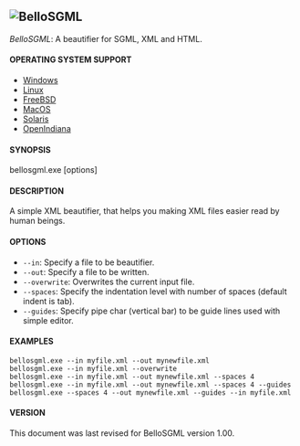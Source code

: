 ![BelloSGML](https://rawgit.com/FreeSource/BelloSGML/master/test/bellosgml.svg)
---------
_BelloSGML_: A beautifier for SGML, XML and HTML.

#### OPERATING SYSTEM SUPPORT

- [Windows](https://github.com/FreeSource/BelloSGML/blob/master/build/windows/bin/bellosgml.exe?raw=true)
- [Linux](https://github.com/FreeSource/BelloSGML/blob/master/build/linux/bin/bellosgml.exe?raw=true)
- [FreeBSD](https://github.com/FreeSource/BelloSGML/blob/master/build/freebsd/bin/bellosgml.exe?raw=true)
- [MacOS](https://github.com/FreeSource/BelloSGML/blob/master/build/macos/bin/bellosgml.exe?raw=true)
- [Solaris](https://github.com/FreeSource/BelloSGML/blob/master/build/solaris/bin/bellosgml.exe?raw=true)
- [OpenIndiana](https://github.com/FreeSource/BelloSGML/blob/master/build/openindiana/bin/bellosgml.exe?raw=true)

#### SYNOPSIS
bellosgml.exe [options]

#### DESCRIPTION
A simple XML beautifier, that helps you making XML files easier read by human beings.

#### OPTIONS

- ``--in``: Specify a file to be beautifier.
- ``--out``: Specify a file to be written.
- ``--overwrite``: Overwrites the current input file.
- ``--spaces``: Specify the indentation level with number of spaces (default indent is tab).
- ``--guides``: Specify pipe char (vertical bar) to be guide lines used with simple editor.

#### EXAMPLES

````
bellosgml.exe --in myfile.xml --out mynewfile.xml
bellosgml.exe --in myfile.xml --overwrite
bellosgml.exe --in myfile.xml --out mynewfile.xml --spaces 4
bellosgml.exe --in myfile.xml --out mynewfile.xml --spaces 4 --guides
bellosgml.exe --spaces 4 --out mynewfile.xml --guides --in myfile.xml
````

#### VERSION

This document was last revised for BelloSGML version 1.00.